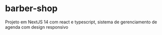 # barber-shop
Projeto em NextJS 14 com react e typescript, sistema de gerenciamento de agenda com design responsivo
